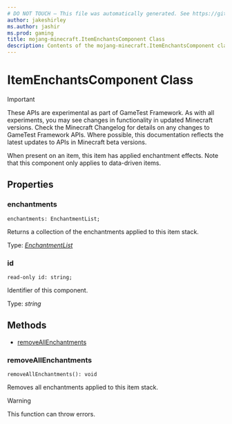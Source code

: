 ```yaml
---
# DO NOT TOUCH — This file was automatically generated. See https://github.com/Mojang/MinecraftScriptingApiDocsGenerator to modify descriptions, examples, etc.
author: jakeshirley
ms.author: jashir
ms.prod: gaming
title: mojang-minecraft.ItemEnchantsComponent Class
description: Contents of the mojang-minecraft.ItemEnchantsComponent class.
---
```

# ItemEnchantsComponent Class
>[!IMPORTANT]
>These APIs are experimental as part of GameTest Framework. As with all experiments, you may see changes in functionality in updated Minecraft versions. Check the Minecraft Changelog for details on any changes to GameTest Framework APIs. Where possible, this documentation reflects the latest updates to APIs in Minecraft beta versions.

When present on an item, this item has applied enchantment effects. Note that this component only applies to data-driven items.

## Properties
### **enchantments**
`enchantments: EnchantmentList;`

Returns a collection of the enchantments applied to this item stack.

Type: [*EnchantmentList*](EnchantmentList.md)

### **id**
`read-only id: string;`

Identifier of this component.

Type: *string*


## Methods
- [removeAllEnchantments](#removeallenchantments)
  
### **removeAllEnchantments**
`
removeAllEnchantments(): void
`

Removes all enchantments applied to this item stack.
> [!WARNING]
> This function can throw errors.
